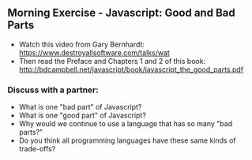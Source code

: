 ## Morning Exercise - Javascript: Good and Bad Parts

- Watch this video from Gary Bernhardt: https://www.destroyallsoftware.com/talks/wat
- Then read the Preface and Chapters 1 and 2 of this book: http://bdcampbell.net/javascript/book/javascript_the_good_parts.pdf

### Discuss with a partner:
- What is one "bad part" of Javascript?
- What is one "good part" of Javascript?
- Why would we continue to use a language that has so many "bad parts?"
- Do you think all programming languages have these same kinds of trade-offs?
